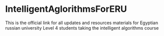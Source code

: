 # IntelligentAglorithmsForERU
This is the official link for all updates and resources materials for Egyptian russian university Level 4 students taking the intelligent algorithms course
